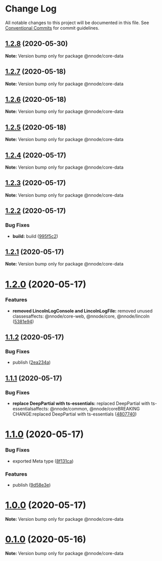 # Change Log

All notable changes to this project will be documented in this file.
See [Conventional Commits](https://conventionalcommits.org) for commit guidelines.

## [1.2.8](https://github.com/nativecode-dev/sosus/compare/@nnode/core-data@1.2.8-next.2...@nnode/core-data@1.2.8) (2020-05-30)

**Note:** Version bump only for package @nnode/core-data





## [1.2.7](https://github.com/nativecode-dev/sosus/compare/@nnode/core-data@1.2.7-next.0...@nnode/core-data@1.2.7) (2020-05-18)

**Note:** Version bump only for package @nnode/core-data





## [1.2.6](https://github.com/nativecode-dev/sosus/compare/@nnode/core-data@1.2.6-next.0...@nnode/core-data@1.2.6) (2020-05-18)

**Note:** Version bump only for package @nnode/core-data





## [1.2.5](https://github.com/nativecode-dev/sosus/compare/@nnode/core-data@1.2.5-next.0...@nnode/core-data@1.2.5) (2020-05-18)

**Note:** Version bump only for package @nnode/core-data





## [1.2.4](https://github.com/nativecode-dev/sosus/compare/@nnode/core-data@1.2.4-next.0...@nnode/core-data@1.2.4) (2020-05-17)

**Note:** Version bump only for package @nnode/core-data





## [1.2.3](https://github.com/nativecode-dev/sosus/compare/@nnode/core-data@1.2.3-next.1...@nnode/core-data@1.2.3) (2020-05-17)

**Note:** Version bump only for package @nnode/core-data





## [1.2.2](https://github.com/nativecode-dev/sosus/compare/@nnode/core-data@1.2.1...@nnode/core-data@1.2.2) (2020-05-17)


### Bug Fixes

* **build:** build ([995f5c2](https://github.com/nativecode-dev/sosus/commit/995f5c23ffcc9b10bd5a7f73448ebb7fa8d56677))





## [1.2.1](https://github.com/nativecode-dev/sosus/compare/@nnode/core-data@1.2.0...@nnode/core-data@1.2.1) (2020-05-17)

**Note:** Version bump only for package @nnode/core-data





# [1.2.0](https://github.com/nativecode-dev/sosus/compare/@nnode/core-data@1.1.2...@nnode/core-data@1.2.0) (2020-05-17)


### Features

* **removed LincolnLogConsole and LincolnLogFile:** removed unused classesaffects: @nnode/core-web, @nnode/core, @nnode/lincoln ([5381e94](https://github.com/nativecode-dev/sosus/commit/5381e946ebd99831c49ff0e0a13d8053b9f16098))





## [1.1.2](https://github.com/nativecode-dev/sosus/compare/@nnode/core-data@1.1.2-next.1...@nnode/core-data@1.1.2) (2020-05-17)


### Bug Fixes

* publish ([2ea234a](https://github.com/nativecode-dev/sosus/commit/2ea234ab8e3bb12774f5045edeabead414aedfce))





## [1.1.1](https://github.com/nativecode-dev/sosus/compare/@nnode/core-data@1.1.0...@nnode/core-data@1.1.1) (2020-05-17)


### Bug Fixes

* **replace DeepPartial with ts-essentials:** replaced DeepPartial with ts-essentialsaffects: @nnode/common, @nnode/coreBREAKING CHANGE:replaced DeepPartial with ts-essentials ([4807740](https://github.com/nativecode-dev/sosus/commit/4807740309213961a2d7abe1138c9905dc3b8d74))





# [1.1.0](https://github.com/nativecode-dev/sosus/compare/@nnode/core-data@1.0.0...@nnode/core-data@1.1.0) (2020-05-17)


### Bug Fixes

* exported Meta type ([8f131ca](https://github.com/nativecode-dev/sosus/commit/8f131ca80f06d4483d823e2f44ae06f2d5aff991))


### Features

* publish ([9d58e3e](https://github.com/nativecode-dev/sosus/commit/9d58e3efe4725c1603009d1bf17a2af00a14d97e))





# [1.0.0](https://github.com/nativecode-dev/sosus/compare/@nnode/core-data@1.0.0-next.1...@nnode/core-data@1.0.0) (2020-05-17)

**Note:** Version bump only for package @nnode/core-data





# [0.1.0](https://github.com/nativecode-dev/sosus/compare/@nnode/core-data@0.1.0-next.0...@nnode/core-data@0.1.0) (2020-05-16)

**Note:** Version bump only for package @nnode/core-data

